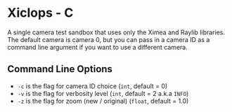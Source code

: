 # Xiclops - C

A single camera test sandbox that uses only the Ximea and Raylib libraries.
The default camera is camera 0, but you can pass in a camera ID as a command
line argument if you want to use a different camera.

## Command Line Options

- `-c` is the flag for camera ID choice (`int`, default = 0)
- `-v` is the flag for verbosity level (`int`, default = 2 a.k.a `INFO`)
- `-z` is the flag for zoom (new / original) (`float`, default = 1.0)

